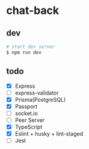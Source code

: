 # chat-back

## dev

```sh
# start dev server
$ npm run dev
```

## todo

- [x] Express
- [ ] express-validator
- [x] Prisma(PostgreSQL)
- [x] Passport
- [ ] socket.io
- [ ] Peer Server
- [x] TypeScript
- [x] Eslint + husky + lint-staged
- [ ] Jest
